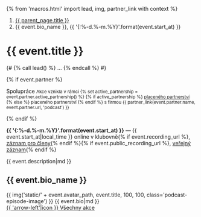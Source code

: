 {% from 'macros.html' import lead, img, partner_link with context %}

<nav aria-label="breadcrumb">
  <ol class="breadcrumb">
    <li class="breadcrumb-item">
      <a href="{{ parent_page.url|url }}">
        {{ parent_page.title }}
      </a>
    </li>
    <li class="breadcrumb-item active" aria-current="page">
      {{ event.bio_name }}, {{ '{:%-d.%-m.%Y}'.format(event.start_at) }}
    </li>
  </ol>
</nav>

# {{ event.title }}

{#
{% call lead() %}
  ...
{% endcall %}
#}

{% if event.partner %}
<p>
  <span class="badge text-bg-primary">Spolupráce</span>
  <small>
  Akce vznikla v rámci
  {% set active_partnership = event.partner.active_partnership() %}
  {% if active_partnership %}
    <a href="{{ pages|docs_url(active_partnership.page_url)|url }}">placeného partnerství</a>
  {% else %}
    placeného partnerství
  {% endif %}
  s firmou {{ partner_link(event.partner.name, event.partner.url, 'podcast') }}
  </small>
</p>
{% endif %}
<p>
  <strong>{{ '{:%-d.%-m.%Y}'.format(event.start_at) }}</strong>
  —
  {{ event.start_at|local_time }} online v klubovně</strong>{% if event.recording_url %},
  <a href="{{ event.recording_url }}">záznam pro členy</a>{% endif %}{% if event.public_recording_url %},
  <a href="{{ event.public_recording_url }}">veřejný záznam</a>{% endif %}
</p>
{{ event.description|md }}

## {{ event.bio_name }}

<div>
{{ img('static/' + event.avatar_path, event.title, 100, 100, class='podcast-episode-image') }}
{{ event.bio|md }}
</div>

<div class="pagination">
  <div class="pagination-control">
    <a href="{{ parent_page.url|url }}" class="pagination-button">
      {{ 'arrow-left'|icon }}
      Všechny akce
    </a>
  </div>
</div>
